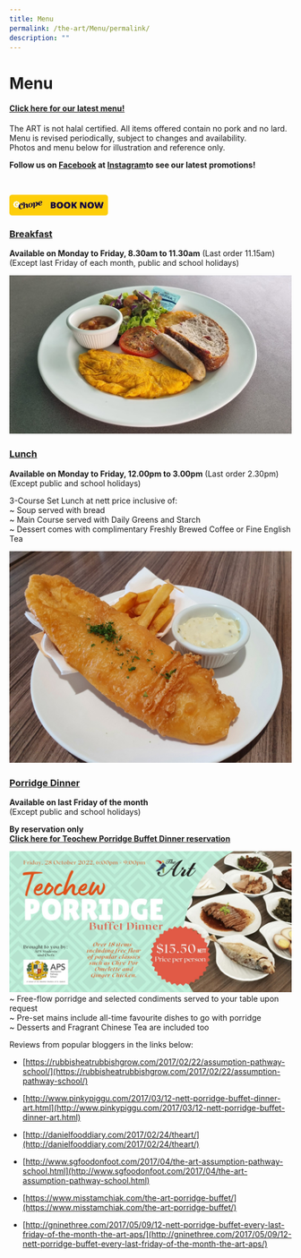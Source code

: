 ```yaml
---
title: Menu
permalink: /the-art/Menu/permalink/
description: ""
---
```

Menu
====

#### **<a href="https://go.gov.sg/apstheart-menu">Click here for our latest menu!</a>**

The ART is not halal certified. All items offered contain no pork and no lard.
<br>
Menu is revised periodically, subject to changes and availability.
<br>Photos and menu below for illustration and reference only. 

**Follow us on <a href="https://www.facebook.com/APStheART/">Facebook</a> at <a href="https://www.instagram.com/apstheart/">Instagram</a>to see our latest promotions!**

<br>
<p><a href="https://book.chope.co/booking?rid=theart2210sg&amp;source=rest_theart">
<img style="width:35%" src="/images/ART/chopeebutton.jpeg" align="left">
</a></p>

<br clear="left">

### **<a href="https://sites.google.com/view/the-art-menu/breakfast/">Breakfast</a>**  
**Available on Monday to Friday, 8.30am to 11.30am** (Last order 11.15am)
<br>(Except last Friday of each month, public and school holidays) 

![](/images/ART/american%20breakfast.jpeg)

### **<a href="https://sites.google.com/view/the-art-menu/lunch/">Lunch</a>**  
**Available on Monday to Friday, 12.00pm to 3.00pm** (Last order 2.30pm)
<br>(Except public and school holidays)  

3-Course Set Lunch at nett price inclusive of: <br>
~ Soup served with bread <br>
~ Main Course served with Daily Greens and Starch <br>
~ Dessert comes with complimentary Freshly Brewed Coffee or Fine English Tea

![](/images/ART/Fish%20N%20Chips.jpg)


### **<a href="https://sites.google.com/view/the-art-menu/porridge-dinner/">Porridge Dinner</a>**
**Available on last Friday of the month**
<br>(Except public and school holidays)  

<b>By reservation only<br><a href="https://go.gov.sg/apstheart-onlinebooking-porridgebuffet">Click here for Teochew Porridge Buffet Dinner reservation</a></b>

![](/images/ART/porridge.jpg)
~ Free-flow porridge and selected condiments served to your table upon request<br>
~ Pre-set mains include all-time favourite dishes to go with porridge<br>
~ Desserts and Fragrant Chinese Tea are included too

Reviews from popular bloggers in the links below:
*   [https://rubbisheatrubbishgrow.com/2017/02/22/assumption-pathway-school/](https://rubbisheatrubbishgrow.com/2017/02/22/assumption-pathway-school/)  
    
*   [http://www.pinkypiggu.com/2017/03/12-nett-porridge-buffet-dinner-art.html](http://www.pinkypiggu.com/2017/03/12-nett-porridge-buffet-dinner-art.html)  
    
*   [http://danielfooddiary.com/2017/02/24/theart/](http://danielfooddiary.com/2017/02/24/theart/)  
    
*   [http://www.sgfoodonfoot.com/2017/04/the-art-assumption-pathway-school.html](http://www.sgfoodonfoot.com/2017/04/the-art-assumption-pathway-school.html)&nbsp;  
    
*   [https://www.misstamchiak.com/the-art-porridge-buffet/](https://www.misstamchiak.com/the-art-porridge-buffet/)&nbsp;  
    
*   [http://gninethree.com/2017/05/09/12-nett-porridge-buffet-every-last-friday-of-the-month-the-art-aps/](http://gninethree.com/2017/05/09/12-nett-porridge-buffet-every-last-friday-of-the-month-the-art-aps/)